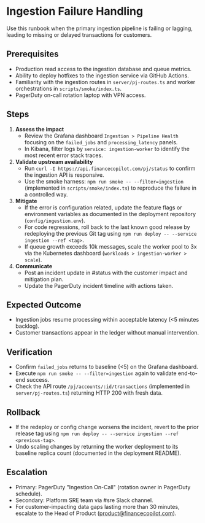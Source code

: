 # Ingestion Failure Handling

Use this runbook when the primary ingestion pipeline is failing or lagging, leading to
missing or delayed transactions for customers.

## Prerequisites
- Production read access to the ingestion database and queue metrics.
- Ability to deploy hotfixes to the ingestion service via GitHub Actions.
- Familiarity with the ingestion routes in `server/pj-routes.ts` and worker
  orchestrations in `scripts/smoke/index.ts`.
- PagerDuty on-call rotation laptop with VPN access.

## Steps
1. **Assess the impact**
   - Review the Grafana dashboard `Ingestion > Pipeline Health` focusing on the
     `failed_jobs` and `processing_latency` panels.
   - In Kibana, filter logs by `service: ingestion-worker` to identify the most recent
     error stack traces.
2. **Validate upstream availability**
   - Run `curl -I https://api.financecopilot.com/pj/status` to confirm the ingestion
     API is responsive.
   - Use the smoke harness: `npm run smoke -- --filter=ingestion` (implemented in
     `scripts/smoke/index.ts`) to reproduce the failure in a controlled way.
3. **Mitigate**
   - If the error is configuration related, update the feature flags or environment
     variables as documented in the deployment repository (`config/ingestion.env`).
   - For code regressions, roll back to the last known good release by redeploying the
     previous Git tag using `npm run deploy -- --service ingestion --ref <tag>`.
   - If queue growth exceeds 10k messages, scale the worker pool to 3x via the
     Kubernetes dashboard (`workloads > ingestion-worker > scale`).
4. **Communicate**
   - Post an incident update in #status with the customer impact and mitigation plan.
   - Update the PagerDuty incident timeline with actions taken.

## Expected Outcome
- Ingestion jobs resume processing within acceptable latency (<5 minutes backlog).
- Customer transactions appear in the ledger without manual intervention.

## Verification
- Confirm `failed_jobs` returns to baseline (<5) on the Grafana dashboard.
- Execute `npm run smoke -- --filter=ingestion` again to validate end-to-end success.
- Check the API route `/pj/accounts/:id/transactions` (implemented in
  `server/pj-routes.ts`) returning HTTP 200 with fresh data.

## Rollback
- If the redeploy or config change worsens the incident, revert to the prior release
  tag using `npm run deploy -- --service ingestion --ref <previous-tag>`.
- Undo scaling changes by returning the worker deployment to its baseline replica
  count (documented in the deployment README).

## Escalation
- Primary: PagerDuty "Ingestion On-Call" (rotation owner in PagerDuty schedule).
- Secondary: Platform SRE team via #sre Slack channel.
- For customer-impacting data gaps lasting more than 30 minutes, escalate to the Head
  of Product (product@financecopilot.com).
